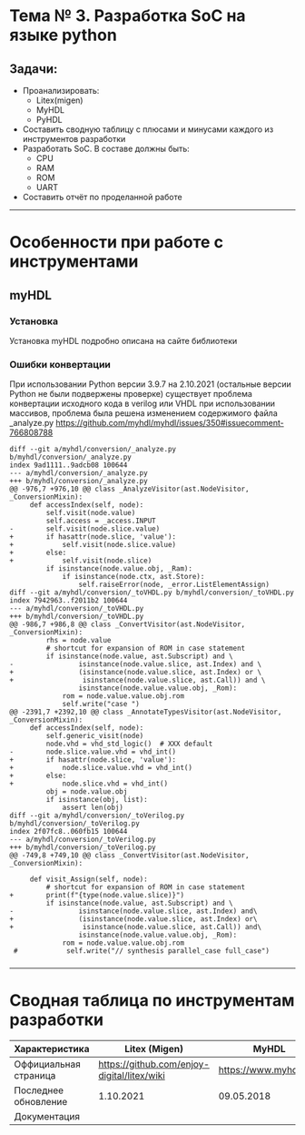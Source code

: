 # Тема № 3. Разработка SoC на языке python 
## Задачи: 
* Проанализировать:
    * Litex(migen)
    * MyHDL
    * PyHDL
* Составить сводную таблицу с плюсами и минусами каждого из инструментов разработки
* Разработать SoC. В составе должны быть: 
   * CPU
   * RAM
   * ROM
   * UART
* Составить отчёт по проделанной работе
---
# Особенности при работе с инструментами
## myHDL
### Установка
Установка myHDL подробно описана на сайте библиотеки 
### Ошибки конвертации
При использовании Python версии 3.9.7 на 2.10.2021 (остальные версии Python не были подвержены проверке) существует проблема конвертации исходного кода в verilog или VHDL при использовании массивов,  проблема была решена изменением содержимого файла _analyze.py
https://github.com/myhdl/myhdl/issues/350#issuecomment-766808788
```git
diff --git a/myhdl/conversion/_analyze.py b/myhdl/conversion/_analyze.py
index 9ad1111..9adcb08 100644
--- a/myhdl/conversion/_analyze.py
+++ b/myhdl/conversion/_analyze.py
@@ -976,7 +976,10 @@ class _AnalyzeVisitor(ast.NodeVisitor, _ConversionMixin):
     def accessIndex(self, node):
         self.visit(node.value)
         self.access = _access.INPUT
-        self.visit(node.slice.value)
+        if hasattr(node.slice, 'value'):
+            self.visit(node.slice.value)
+        else:
+            self.visit(node.slice)
         if isinstance(node.value.obj, _Ram):
             if isinstance(node.ctx, ast.Store):
                 self.raiseError(node, _error.ListElementAssign)
diff --git a/myhdl/conversion/_toVHDL.py b/myhdl/conversion/_toVHDL.py
index 7942963..f2011b2 100644
--- a/myhdl/conversion/_toVHDL.py
+++ b/myhdl/conversion/_toVHDL.py
@@ -986,7 +986,8 @@ class _ConvertVisitor(ast.NodeVisitor, _ConversionMixin):
         rhs = node.value
         # shortcut for expansion of ROM in case statement
         if isinstance(node.value, ast.Subscript) and \
-                isinstance(node.value.slice, ast.Index) and \
+                (isinstance(node.value.slice, ast.Index) or \
+                 isinstance(node.value.slice, ast.Call)) and \
                 isinstance(node.value.value.obj, _Rom):
             rom = node.value.value.obj.rom
             self.write("case ")
@@ -2391,7 +2392,10 @@ class _AnnotateTypesVisitor(ast.NodeVisitor, _ConversionMixin):
     def accessIndex(self, node):
         self.generic_visit(node)
         node.vhd = vhd_std_logic()  # XXX default
-        node.slice.value.vhd = vhd_int()
+        if hasattr(node.slice, 'value'):
+            node.slice.value.vhd = vhd_int()
+        else:
+            node.slice.vhd = vhd_int()
         obj = node.value.obj
         if isinstance(obj, list):
             assert len(obj)
diff --git a/myhdl/conversion/_toVerilog.py b/myhdl/conversion/_toVerilog.py
index 2f07fc8..060fb15 100644
--- a/myhdl/conversion/_toVerilog.py
+++ b/myhdl/conversion/_toVerilog.py
@@ -749,8 +749,10 @@ class _ConvertVisitor(ast.NodeVisitor, _ConversionMixin):

     def visit_Assign(self, node):
         # shortcut for expansion of ROM in case statement
+        print(f"{type(node.value.slice)}")
         if isinstance(node.value, ast.Subscript) and \
-                isinstance(node.value.slice, ast.Index) and\
+                (isinstance(node.value.slice, ast.Index) or\
+                 isinstance(node.value.slice, ast.Call)) and\
                 isinstance(node.value.value.obj, _Rom):
             rom = node.value.value.obj.rom
 #            self.write("// synthesis parallel_case full_case")

```
###  

---
# Сводная таблица по инструментам разработки

| Характеристика        | Litex (Migen)                               | MyHDL                  | PyHDL                                   |
| --------------------- | ------------------------------------------- | ---------------------- | --------------------------------------- |
| Оффициальная страница | https://github.com/enjoy-digital/litex/wiki | https://www.myhdl.org/ | https://pyhdl.readthedocs.io/en/latest/ |
| Последнее обновление  | 1.10.2021                                   | 09.05.2018             | Неизвестно. Предположительно 2016 год   |
| Документация   |